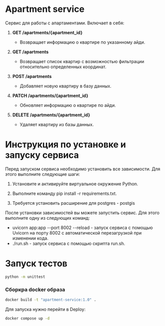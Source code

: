 # Apartment service
Сервис для работы с апартаментами. Включает в себя:

1. **GET /apartments/{apartment_id}**
   - Возвращает информацию о квартире по указанному айди.

2. **GET /apartments**
   - Возвращает список квартир с возможностью фильтрации относительно определенных координат.

3. **POST /apartments**
   - Добавляет новую квартиру в базу данных.

4. **PATCH /apartments/{apartment_id}**
   - Обновляет информацию о квартире по айди.

5. **DELETE /apartments/{apartment_id}**
   - Удаляет квартиру из базы данных.

# Инструкция по установке и запуску сервиса

Перед запуском сервиса необходимо установить все зависимости. Для этого выполните следующие шаги:

1. Установите и активируйте виртуальное окружение Python.

2. Выполните команду pip install -r requirements.txt.

3. Требуется установить расширение для postgres - postgis

После установки зависимостей вы можете запустить сервис. Для этого выполните одну из следующих команд:

- uvicorn app:app --port 8002 --reload - запуск сервиса с помощью Uvicorn на порту 8002 с автоматической перезагрузкой при изменении кода.
- ./run.sh - запуск сервиса с помощью скрипта run.sh.

# Запуск тестов
```bash
python -m unittest
```

### Сборкра docker образа
```bash
docker build -t "apartment-service:1.0" .
```

Для запуска нужно перейти в Deploy:
```bash
docker compose up -d
```
